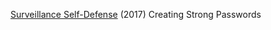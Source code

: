 
[Surveillance Self-Defense](https://ssd.eff.org/en/module/creating-strong-passwords)
(2017) Creating Strong Passwords

